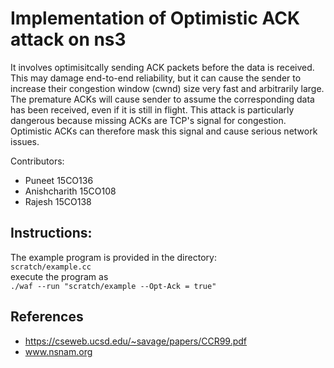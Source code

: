 # Implementation of Optimistic ACK attack on ns3

It involves optimisitcally sending ACK packets before the data is received. This may damage end-to-end reliability, but it can cause the sender to increase their congestion window (cwnd) size very fast and arbitrarily large. The premature ACKs will cause sender to assume the corresponding data has been received, even if it is still in flight. This attack is particularly dangerous because missing ACKs are TCP's signal for congestion. Optimistic ACKs can therefore mask this signal and cause serious network issues.



Contributors: 
* Puneet 15CO136
* Anishcharith 15CO108
* Rajesh 15CO138



## Instructions:

The example program is provided in the directory:   
``` scratch/example.cc ```   
execute the program as   
``` ./waf --run "scratch/example --Opt-Ack = true" ```

## References

* https://cseweb.ucsd.edu/~savage/papers/CCR99.pdf
* www.nsnam.org

